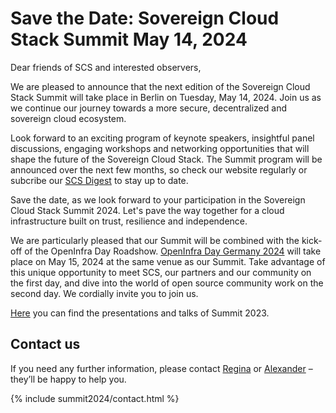 # Save the Date: Sovereign Cloud Stack Summit May 14, 2024

Dear friends of SCS and interested observers,

We are pleased to announce that the next edition of the Sovereign Cloud Stack Summit will take place in Berlin on Tuesday, May 14, 2024. Join us as we continue our journey towards a more secure, decentralized and sovereign cloud ecosystem.

Look forward to an exciting program of keynote speakers, insightful panel discussions, engaging workshops and networking opportunities that will shape the future of the Sovereign Cloud Stack. The Summit program will be announced over the next few months, so check our website regularly or subcribe our [SCS Digest](https://scs.sovereignit.de/mailman3/postorius/lists/announce.lists.scs.community/) to stay up to date.

Save the date, as we look forward to your participation in the Sovereign Cloud Stack Summit 2024. Let's pave the way together for a cloud infrastructure built on trust, resilience and independence.

We are particularly pleased that our Summit will be combined with the kick-off of the OpenInfra Day Roadshow. [OpenInfra Day Germany 2024](https://openinfra.dev/days) will take place on May 15, 2024 at the same venue as our Summit. Take advantage of this unique opportunity to meet SCS, our partners and our community on the first day, and dive into the world of open source community work on the second day. We cordially invite you to join us.

[Here](https://scs.community/summit2023) you can find the presentations and talks of Summit 2023.

## Contact us

If you need any further information, please contact [Regina](https://scs.community/metz) or [Alexander](https://scs.community/diab) – they’ll be happy to help you.

{% include summit2024/contact.html %}

